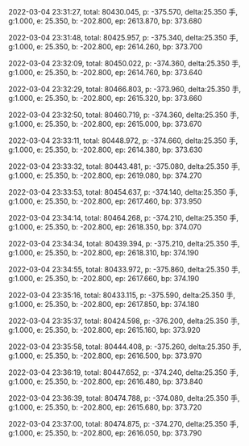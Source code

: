 2022-03-04 23:31:27, total: 80430.045, p: -375.570, delta:25.350 手, g:1.000, e: 25.350, b: -202.800, ep: 2613.870, bp: 373.680

2022-03-04 23:31:48, total: 80425.957, p: -375.340, delta:25.350 手, g:1.000, e: 25.350, b: -202.800, ep: 2614.260, bp: 373.700

2022-03-04 23:32:09, total: 80450.022, p: -374.360, delta:25.350 手, g:1.000, e: 25.350, b: -202.800, ep: 2614.760, bp: 373.640

2022-03-04 23:32:29, total: 80466.803, p: -373.960, delta:25.350 手, g:1.000, e: 25.350, b: -202.800, ep: 2615.320, bp: 373.660

2022-03-04 23:32:50, total: 80460.719, p: -374.360, delta:25.350 手, g:1.000, e: 25.350, b: -202.800, ep: 2615.000, bp: 373.670

2022-03-04 23:33:11, total: 80448.972, p: -374.660, delta:25.350 手, g:1.000, e: 25.350, b: -202.800, ep: 2614.380, bp: 373.630

2022-03-04 23:33:32, total: 80443.481, p: -375.080, delta:25.350 手, g:1.000, e: 25.350, b: -202.800, ep: 2619.080, bp: 374.270

2022-03-04 23:33:53, total: 80454.637, p: -374.140, delta:25.350 手, g:1.000, e: 25.350, b: -202.800, ep: 2617.460, bp: 373.950

2022-03-04 23:34:14, total: 80464.268, p: -374.210, delta:25.350 手, g:1.000, e: 25.350, b: -202.800, ep: 2618.350, bp: 374.070

2022-03-04 23:34:34, total: 80439.394, p: -375.210, delta:25.350 手, g:1.000, e: 25.350, b: -202.800, ep: 2618.310, bp: 374.190

2022-03-04 23:34:55, total: 80433.972, p: -375.860, delta:25.350 手, g:1.000, e: 25.350, b: -202.800, ep: 2617.660, bp: 374.190

2022-03-04 23:35:16, total: 80433.115, p: -375.590, delta:25.350 手, g:1.000, e: 25.350, b: -202.800, ep: 2617.850, bp: 374.180

2022-03-04 23:35:37, total: 80424.598, p: -376.200, delta:25.350 手, g:1.000, e: 25.350, b: -202.800, ep: 2615.160, bp: 373.920

2022-03-04 23:35:58, total: 80444.408, p: -375.260, delta:25.350 手, g:1.000, e: 25.350, b: -202.800, ep: 2616.500, bp: 373.970

2022-03-04 23:36:19, total: 80447.652, p: -374.240, delta:25.350 手, g:1.000, e: 25.350, b: -202.800, ep: 2616.480, bp: 373.840

2022-03-04 23:36:39, total: 80474.788, p: -374.080, delta:25.350 手, g:1.000, e: 25.350, b: -202.800, ep: 2615.680, bp: 373.720

2022-03-04 23:37:00, total: 80474.875, p: -374.270, delta:25.350 手, g:1.000, e: 25.350, b: -202.800, ep: 2616.050, bp: 373.790